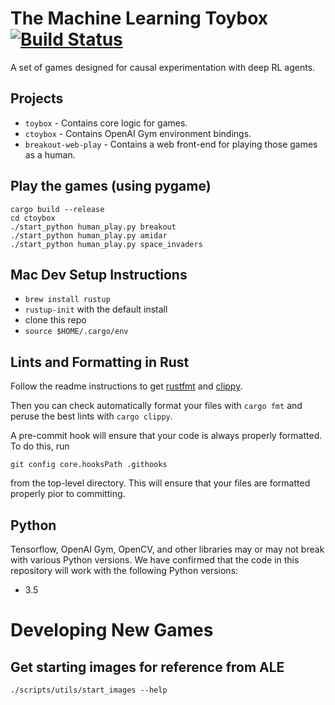 # The Machine Learning Toybox [![Build Status](https://travis-ci.com/jjfiv/toybox.svg?token=wqGZxUYsDSPaq1jz2zn6&branch=master)](https://travis-ci.com/jjfiv/toybox)

A set of games designed for causal experimentation with deep RL agents.

## Projects

- ``toybox`` - Contains core logic for games.
- ``ctoybox`` - Contains OpenAI Gym environment bindings.
- ``breakout-web-play`` - Contains a web front-end for playing those games as a human.

## Play the games (using pygame)

    cargo build --release
    cd ctoybox
    ./start_python human_play.py breakout
    ./start_python human_play.py amidar
    ./start_python human_play.py space_invaders

## Mac Dev Setup Instructions
* `brew install rustup`
* `rustup-init` with the default install
* clone this repo
* `source $HOME/.cargo/env`

## Lints and Formatting in Rust

Follow the readme instructions to get [rustfmt](https://github.com/rust-lang-nursery/rustfmt) and [clippy](https://github.com/rust-lang-nursery/rust-clippy).

Then you can check automatically format your files with ``cargo fmt`` and peruse the best lints with ``cargo clippy``.

A pre-commit hook will ensure that your code is always properly formatted. To do this, run

`git config core.hooksPath .githooks`

from the top-level directory. This will ensure that your files are formatted properly pior to committing.

## Python

Tensorflow, OpenAI Gym, OpenCV, and other libraries may or may not break with various Python versions. We have confirmed that the code in this repository will work with the following Python versions:

* 3.5


# Developing New Games

## Get starting images for reference from ALE

`./scripts/utils/start_images --help` 
